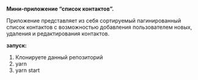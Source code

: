 **Мини-приложение “список контактов”.**

Приложение представляет из себя сортируемый пагинированный список контактов с возможностью добавления пользователем новых, удаления и редактирования контактов.


**запуск:** 

1) Клонируете данный репозиторий
2) yarn
3) yarn start

 
